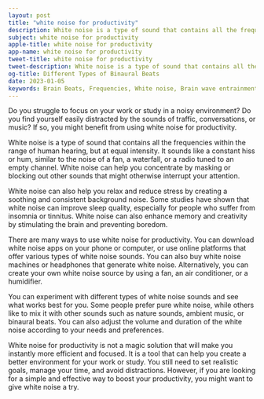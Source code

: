 ```yaml
---
layout: post
title: "white noise for productivity"
description: White noise is a type of sound that contains all the frequencies within the range of human hearing, but at equal intensity. It sounds like a constant hiss or hum, similar to the noise of a fan, a waterfall, or a radio tuned to an empty channel. White noise can help you concentrate by masking or blocking out other sounds that might otherwise interrupt your attention.
subject: white noise for productivity
apple-title: white noise for productivity
app-name: white noise for productivity
tweet-title: white noise for productivity
tweet-description: White noise is a type of sound that contains all the frequencies within the range of human hearing, but at equal intensity. It sounds like a constant hiss or hum, similar to the noise of a fan, a waterfall, or a radio tuned to an empty channel. White noise can help you concentrate by masking or blocking out other sounds that might otherwise interrupt your attention. 
og-title: Different Types of Binaural Beats
date: 2023-01-05
keywords: Brain Beats, Frequencies, White noise, Brain wave entrainment, sound therapy, binaural beats youtube, white noise benefits
---
```

Do you struggle to focus on your work or study in a noisy environment? Do you find yourself easily distracted by the sounds of traffic, conversations, or music? If so, you might benefit from using white noise for productivity.

White noise is a type of sound that contains all the frequencies within the range of human hearing, but at equal intensity. It sounds like a constant hiss or hum, similar to the noise of a fan, a waterfall, or a radio tuned to an empty channel. White noise can help you concentrate by masking or blocking out other sounds that might otherwise interrupt your attention.

White noise can also help you relax and reduce stress by creating a soothing and consistent background noise. Some studies have shown that white noise can improve sleep quality, especially for people who suffer from insomnia or tinnitus. White noise can also enhance memory and creativity by stimulating the brain and preventing boredom.

There are many ways to use white noise for productivity. You can download white noise apps on your phone or computer, or use online platforms that offer various types of white noise sounds. You can also buy white noise machines or headphones that generate white noise. Alternatively, you can create your own white noise source by using a fan, an air conditioner, or a humidifier.

You can experiment with different types of white noise sounds and see what works best for you. Some people prefer pure white noise, while others like to mix it with other sounds such as nature sounds, ambient music, or binaural beats. You can also adjust the volume and duration of the white noise according to your needs and preferences.

White noise for productivity is not a magic solution that will make you instantly more efficient and focused. It is a tool that can help you create a better environment for your work or study. You still need to set realistic goals, manage your time, and avoid distractions. However, if you are looking for a simple and effective way to boost your productivity, you might want to give white noise a try.